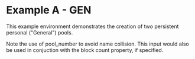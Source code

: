 # Example A - GEN

This example environment demonstrates the creation of two persistent personal ("General") pools.

Note the use of pool_number to avoid name collision. This input would also be used in conjuction with the block count property, if specified.